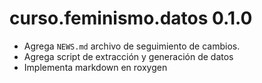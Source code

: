 # curso.feminismo.datos 0.1.0

* Agrega `NEWS.md` archivo de seguimiento de cambios.
* Agrega script de extracción y generación de datos
* Implementa markdown en roxygen
